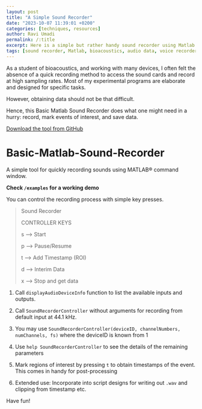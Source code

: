 ```yaml
---
layout: post
title: "A Simple Sound Recorder"
date: "2023-10-07 11:39:01 +0200"
categories: [techniques, resources]
author: Ravi Umadi
permalink: /:title
excerpt: Here is a simple but rather handy sound recorder using Matlab command window. Works with the on-board audio device or any external sound card. Record and save data, mark times and control recording, all with a few keys.
tags: [sound recorder, Matlab, bioacoustics, audio data, voice recorder]
---
```

As a student of bioacoustics, and working with many devices, I often felt the absence of a quick recording method to access the sound cards and record at high sampling rates. Most of my experimental programs are elaborate and designed for specific tasks. 

However, obtaining data should not be that difficult.

Hence, this Basic Matlab Sound Recorder does what one might need in a hurry: record, mark events of interest, and save data. 

<div class="button-container">
<a href="https://github.com/raviumadi/Basic-Matlab-Sound-Recorder" class="btn">Download the tool from GitHub</a>
</div>


# Basic-Matlab-Sound-Recorder

A simple tool for quickly recording sounds using MATLAB&reg; command window.

**Check `/examples` for a working demo**

You can control the recording process with simple key presses.

> Sound Recorder
>
> CONTROLLER KEYS
>
> s --> Start
>
> p --> Pause/Resume
>
> t --> Add Timestamp (ROI)
>
> d --> Interim Data
>
> x --> Stop and get data

1. Call `displayAudioDeviceInfo` function to list the available inputs and outputs.

2. Call `SoundRecorderController` without arguments for recording from default input at 44.1 kHz.

3. You may use `SoundRecorderController(deviceID, channelNumbers, numChannels, fs)` where the deviceID is known from 1
4. Use `help SoundRecorderController` to see the details of the remaining parameters
5. Mark regions of interest by pressing `t` to obtain timestamps of the event. This comes in handy for post-processing
6. Extended use: Incorporate into script designs for writing out `.wav` and clipping from timestamp etc.

Have fun!

